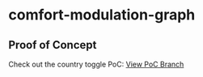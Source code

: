# comfort-modulation-graph

## Proof of Concept
Check out the country toggle PoC: [View PoC Branch](https://github.com/JohnWNelson2025/comfort-modulation-graph/tree/poc-branch)